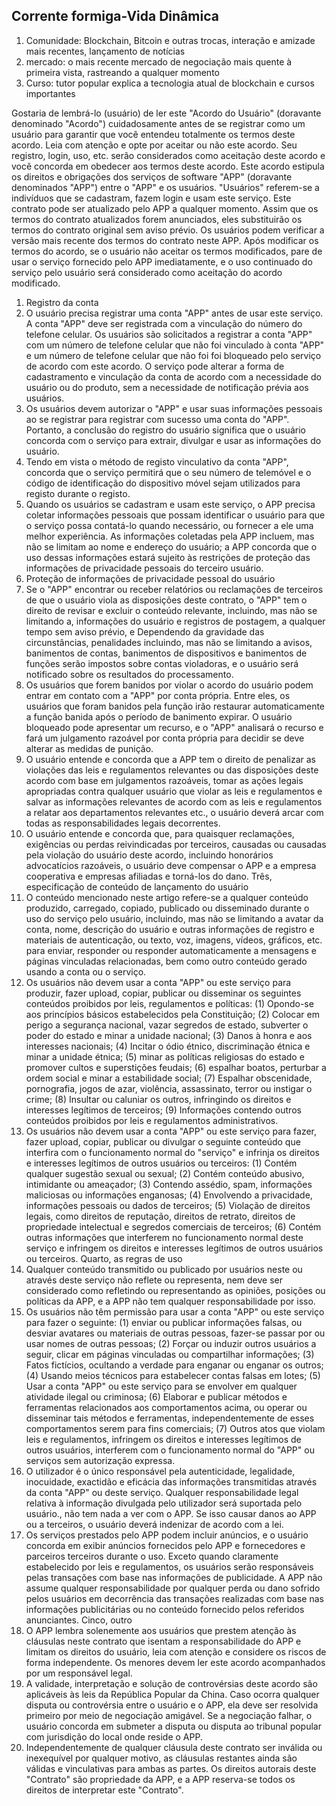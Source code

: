 ## Corrente formiga-Vida Dinâmica

1. Comunidade: Blockchain, Bitcoin e outras trocas, interação e amizade mais recentes, lançamento de notícias
2. mercado: o mais recente mercado de negociação mais quente à primeira vista, rastreando a qualquer momento
3. Curso: tutor popular explica a tecnologia atual de blockchain e cursos importantes



Gostaria de lembrá-lo (usuário) de ler este "Acordo do Usuário" (doravante denominado "Acordo") cuidadosamente antes de se registrar como um usuário para garantir que você entendeu totalmente os termos deste acordo. Leia com atenção e opte por aceitar ou não este acordo. Seu registro, login, uso, etc. serão considerados como aceitação deste acordo e você concorda em obedecer aos termos deste acordo. Este acordo estipula os direitos e obrigações dos serviços de software "APP" (doravante denominados "APP") entre o "APP" e os usuários. "Usuários" referem-se a indivíduos que se cadastram, fazem login e usam este serviço. Este contrato pode ser atualizado pelo APP a qualquer momento. Assim que os termos do contrato atualizados forem anunciados, eles substituirão os termos do contrato original sem aviso prévio. Os usuários podem verificar a versão mais recente dos termos do contrato neste APP. Após modificar os termos do acordo, se o usuário não aceitar os termos modificados, pare de usar o serviço fornecido pelo APP imediatamente, e o uso continuado do serviço pelo usuário será considerado como aceitação do acordo modificado.
1. Registro da conta
1. O usuário precisa registrar uma conta "APP" antes de usar este serviço. A conta "APP" deve ser registrada com a vinculação do número do telefone celular. Os usuários são solicitados a registrar a conta "APP" com um número de telefone celular que não foi vinculado à conta "APP" e um número de telefone celular que não foi foi bloqueado pelo serviço de acordo com este acordo. O serviço pode alterar a forma de cadastramento e vinculação da conta de acordo com a necessidade do usuário ou do produto, sem a necessidade de notificação prévia aos usuários.
2. Os usuários devem autorizar o "APP" e usar suas informações pessoais ao se registrar para registrar com sucesso uma conta do "APP". Portanto, a conclusão do registro do usuário significa que o usuário concorda com o serviço para extrair, divulgar e usar as informações do usuário.
3. Tendo em vista o método de registo vinculativo da conta "APP", concorda que o serviço permitirá que o seu número de telemóvel e o código de identificação do dispositivo móvel sejam utilizados para registo durante o registo.
4. Quando os usuários se cadastram e usam este serviço, o APP precisa coletar informações pessoais que possam identificar o usuário para que o serviço possa contatá-lo quando necessário, ou fornecer a ele uma melhor experiência. As informações coletadas pela APP incluem, mas não se limitam ao nome e endereço do usuário; a APP concorda que o uso dessas informações estará sujeito às restrições de proteção das informações de privacidade pessoais do terceiro usuário.
2. Proteção de informações de privacidade pessoal do usuário
1. Se o "APP" encontrar ou receber relatórios ou reclamações de terceiros de que o usuário viola as disposições deste contrato, o "APP" tem o direito de revisar e excluir o conteúdo relevante, incluindo, mas não se limitando a, informações do usuário e registros de postagem, a qualquer tempo sem aviso prévio, e Dependendo da gravidade das circunstâncias, penalidades incluindo, mas não se limitando a avisos, banimentos de contas, banimentos de dispositivos e banimentos de funções serão impostos sobre contas violadoras, e o usuário será notificado sobre os resultados do processamento.
2. Os usuários que forem banidos por violar o acordo do usuário podem entrar em contato com a "APP" por conta própria. Entre eles, os usuários que foram banidos pela função irão restaurar automaticamente a função banida após o período de banimento expirar. O usuário bloqueado pode apresentar um recurso, e o "APP" analisará o recurso e fará um julgamento razoável por conta própria para decidir se deve alterar as medidas de punição.
3. O usuário entende e concorda que a APP tem o direito de penalizar as violações das leis e regulamentos relevantes ou das disposições deste acordo com base em julgamentos razoáveis, tomar as ações legais apropriadas contra qualquer usuário que violar as leis e regulamentos e salvar as informações relevantes de acordo com as leis e regulamentos a relatar aos departamentos relevantes etc., o usuário deverá arcar com todas as responsabilidades legais decorrentes.
4. O usuário entende e concorda que, para quaisquer reclamações, exigências ou perdas reivindicadas por terceiros, causadas ou causadas pela violação do usuário deste acordo, incluindo honorários advocatícios razoáveis, o usuário deve compensar o APP e a empresa cooperativa e empresas afiliadas e torná-los do dano.
Três, especificação de conteúdo de lançamento do usuário
1. O conteúdo mencionado neste artigo refere-se a qualquer conteúdo produzido, carregado, copiado, publicado ou disseminado durante o uso do serviço pelo usuário, incluindo, mas não se limitando a avatar da conta, nome, descrição do usuário e outras informações de registro e materiais de autenticação, ou texto, voz, imagens, vídeos, gráficos, etc. para enviar, responder ou responder automaticamente a mensagens e páginas vinculadas relacionadas, bem como outro conteúdo gerado usando a conta ou o serviço.
2. Os usuários não devem usar a conta "APP" ou este serviço para produzir, fazer upload, copiar, publicar ou disseminar os seguintes conteúdos proibidos por leis, regulamentos e políticas:
(1) Opondo-se aos princípios básicos estabelecidos pela Constituição;
(2) Colocar em perigo a segurança nacional, vazar segredos de estado, subverter o poder do estado e minar a unidade nacional;
(3) Danos à honra e aos interesses nacionais;
(4) Incitar o ódio étnico, discriminação étnica e minar a unidade étnica;
(5) minar as políticas religiosas do estado e promover cultos e superstições feudais;
(6) espalhar boatos, perturbar a ordem social e minar a estabilidade social;
(7) Espalhar obscenidade, pornografia, jogos de azar, violência, assassinato, terror ou instigar o crime;
(8) Insultar ou caluniar os outros, infringindo os direitos e interesses legítimos de terceiros;
(9) Informações contendo outros conteúdos proibidos por leis e regulamentos administrativos.
3. Os usuários não devem usar a conta "APP" ou este serviço para fazer, fazer upload, copiar, publicar ou divulgar o seguinte conteúdo que interfira com o funcionamento normal do "serviço" e infrinja os direitos e interesses legítimos de outros usuários ou terceiros:
(1) Contém qualquer sugestão sexual ou sexual;
(2) Contém conteúdo abusivo, intimidante ou ameaçador;
(3) Contendo assédio, spam, informações maliciosas ou informações enganosas;
(4) Envolvendo a privacidade, informações pessoais ou dados de terceiros;
(5) Violação de direitos legais, como direitos de reputação, direitos de retrato, direitos de propriedade intelectual e segredos comerciais de terceiros;
(6) Contém outras informações que interferem no funcionamento normal deste serviço e infringem os direitos e interesses legítimos de outros usuários ou terceiros.
Quarto, as regras de uso
1. Qualquer conteúdo transmitido ou publicado por usuários neste ou através deste serviço não reflete ou representa, nem deve ser considerado como refletindo ou representando as opiniões, posições ou políticas da APP, e a APP não tem qualquer responsabilidade por isso.
2. Os usuários não têm permissão para usar a conta "APP" ou este serviço para fazer o seguinte:
(1) enviar ou publicar informações falsas, ou desviar avatares ou materiais de outras pessoas, fazer-se passar por ou usar nomes de outras pessoas;
(2) Forçar ou induzir outros usuários a seguir, clicar em páginas vinculadas ou compartilhar informações;
(3) Fatos fictícios, ocultando a verdade para enganar ou enganar os outros;
(4) Usando meios técnicos para estabelecer contas falsas em lotes;
(5) Usar a conta "APP" ou este serviço para se envolver em qualquer atividade ilegal ou criminosa;
(6) Elaborar e publicar métodos e ferramentas relacionados aos comportamentos acima, ou operar ou disseminar tais métodos e ferramentas, independentemente de esses comportamentos serem para fins comerciais;
(7) Outros atos que violam leis e regulamentos, infringem os direitos e interesses legítimos de outros usuários, interferem com o funcionamento normal do "APP" ou serviços sem autorização expressa.
3. O utilizador é o único responsável pela autenticidade, legalidade, inocuidade, exactidão e eficácia das informações transmitidas através da conta "APP" ou deste serviço. Qualquer responsabilidade legal relativa à informação divulgada pelo utilizador será suportada pelo usuário., não tem nada a ver com o APP.
Se isso causar danos ao APP ou a terceiros, o usuário deverá indenizar de acordo com a lei.
4. Os serviços prestados pelo APP podem incluir anúncios, e o usuário concorda em exibir anúncios fornecidos pelo APP e fornecedores e parceiros terceiros durante o uso. Exceto quando claramente estabelecido por leis e regulamentos, os usuários serão responsáveis ​​pelas transações com base nas informações de publicidade.
A APP não assume qualquer responsabilidade por qualquer perda ou dano sofrido pelos usuários em decorrência das transações realizadas com base nas informações publicitárias ou no conteúdo fornecido pelos referidos anunciantes.
Cinco, outro
1. O APP lembra solenemente aos usuários que prestem atenção às cláusulas neste contrato que isentam a responsabilidade do APP e limitam os direitos do usuário, leia com atenção e considere os riscos de forma independente. Os menores devem ler este acordo acompanhados por um responsável legal.
2. A validade, interpretação e solução de controvérsias deste acordo são aplicáveis ​​às leis da República Popular da China. Caso ocorra qualquer disputa ou controvérsia entre o usuário e o APP, ela deve ser resolvida primeiro por meio de negociação amigável. Se a negociação falhar, o usuário concorda em submeter a disputa ou disputa ao tribunal popular com jurisdição do local onde reside o APP.
3. Independentemente de qualquer cláusula deste contrato ser inválida ou inexequível por qualquer motivo, as cláusulas restantes ainda são válidas e vinculativas para ambas as partes.
Os direitos autorais deste "Contrato" são propriedade da APP, e a APP reserva-se todos os direitos de interpretar este "Contrato".
